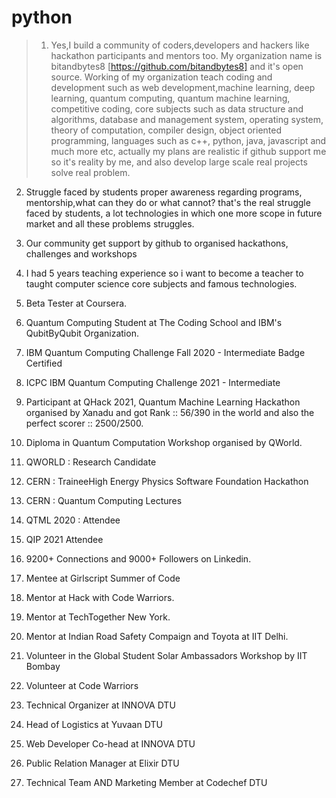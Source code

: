 # python

> 1. Yes,I build a community of coders,developers and hackers like hackathon participants and mentors too.
My organization name is bitandbytes8 [https://github.com/bitandbytes8] and it's open source.
Working of my organization teach coding and development such as web development,machine learning, deep learning, quantum computing, quantum machine learning, competitive coding, core subjects such as data structure and algorithms, database and management system, operating system, theory of computation, compiler design, object oriented programming, languages such as c++, python, java, javascript and much more etc, actually my plans are realistic if github support me so it's reality by me, and also develop large scale real projects solve real problem. 
2. Struggle faced by students proper awareness regarding programs, mentorship,what can they do or what cannot? that's the real struggle faced by students, a lot technologies in which one more scope in future market and all these problems struggles.

3. Our community get support by github to organised hackathons, challenges and workshops 

4. I had 5 years teaching experience so i want to become a teacher to taught computer science core subjects and famous technologies.


1. Beta Tester at Coursera.
2. Quantum Computing Student at The Coding School and IBM's QubitByQubit Organization.
3. IBM Quantum Computing Challenge Fall 2020 - Intermediate Badge Certified
4. ICPC IBM Quantum Computing Challenge 2021 - Intermediate 
5. Participant at QHack 2021, Quantum Machine Learning Hackathon organised by Xanadu and got Rank :: 56/390 in the world and also the perfect scorer :: 2500/2500.
6. Diploma in Quantum Computation Workshop organised by QWorld.
7. QWORLD : Research Candidate
8. CERN : TraineeHigh Energy Physics Software Foundation Hackathon
9. CERN : Quantum Computing Lectures
10. QTML 2020 : Attendee
11. QIP 2021 Attendee
12. 9200+ Connections and 9000+ Followers on Linkedin.
13. Mentee at Girlscript Summer of Code
14. Mentor at Hack with Code Warriors.
15. Mentor at TechTogether New York.
16. Mentor at Indian Road Safety Compaign and Toyota at IIT Delhi.
17. Volunteer in the Global Student Solar Ambassadors Workshop by IIT Bombay
18. Volunteer at Code Warriors
19. Technical Organizer at INNOVA DTU
20. Head of Logistics at Yuvaan DTU
21. Web Developer Co-head at INNOVA DTU
22. Public Relation Manager at Elixir DTU
23. Technical Team AND Marketing Member at Codechef DTU
